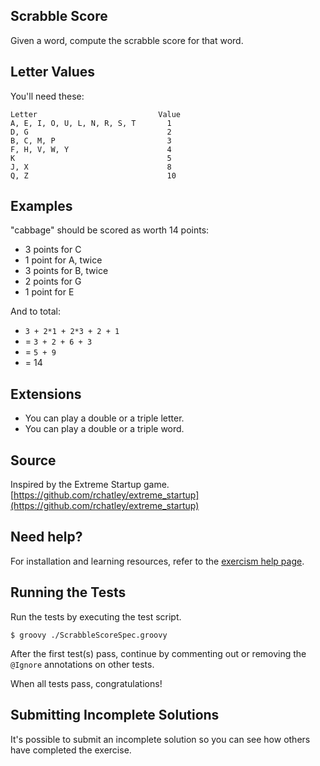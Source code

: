 ## Scrabble Score

Given a word, compute the scrabble score for that word.

## Letter Values

You'll need these:

```text
Letter                           Value
A, E, I, O, U, L, N, R, S, T       1
D, G                               2
B, C, M, P                         3
F, H, V, W, Y                      4
K                                  5
J, X                               8
Q, Z                               10
```

## Examples

"cabbage" should be scored as worth 14 points:

- 3 points for C
- 1 point for A, twice
- 3 points for B, twice
- 2 points for G
- 1 point for E

And to total:

- `3 + 2*1 + 2*3 + 2 + 1`
- = `3 + 2 + 6 + 3`
- = `5 + 9`
- = 14

## Extensions

- You can play a double or a triple letter.
- You can play a double or a triple word.

## Source

Inspired by the Extreme Startup game. [https://github.com/rchatley/extreme_startup](https://github.com/rchatley/extreme_startup)

## Need help?

For installation and learning resources, refer to the
[exercism help page](http://exercism.io/languages/groovy).

## Running the Tests
Run the tests by executing the test script.

```
$ groovy ./ScrabbleScoreSpec.groovy
```

After the first test(s) pass, continue by commenting out or removing the `@Ignore` annotations on other tests.

When all tests pass, congratulations!

## Submitting Incomplete Solutions
It's possible to submit an incomplete solution so you can see how others have completed the exercise.
